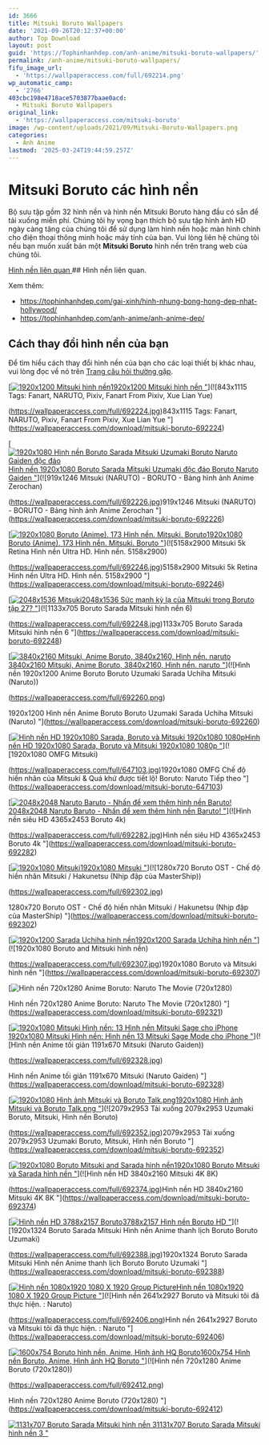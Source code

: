 ```yaml
---
id: 3666
title: Mitsuki Boruto Wallpapers
date: '2021-09-26T20:12:37+00:00'
author: Top Download
layout: post
guid: 'https://Tophinhanhdep.com/anh-anime/mitsuki-boruto-wallpapers/'
permalink: /anh-anime/mitsuki-boruto-wallpapers/
fifu_image_url:
  - 'https://wallpaperaccess.com/full/692214.png'
wp_automatic_camp:
  - '2766'
403cbc198e4718ace5703877baae0acd:
  - Mitsuki Boruto Wallpapers
original_link:
  - 'https://wallpaperaccess.com/mitsuki-boruto'
image: /wp-content/uploads/2021/09/Mitsuki-Boruto-Wallpapers.png
categories:
  - Ảnh Anime
lastmod: '2025-03-24T19:44:59.257Z'
---
```

# Mitsuki Boruto các hình nền

Bộ sưu tập gồm 32 hình nền và hình nền Mitsuki Boruto hàng đầu có sẵn để tải xuống miễn phí. Chúng tôi hy vọng bạn thích bộ sưu tập hình ảnh HD ngày càng tăng của chúng tôi để sử dụng làm hình nền hoặc màn hình chính cho điện thoại thông minh hoặc máy tính của bạn. Vui lòng liên hệ chúng tôi nếu bạn muốn xuất bản một **Mitsuki Boruto** hình nền trên trang web của chúng tôi.

[Hình nền liên quan ](#related) ## Hình nền liên quan.

   
 Xem thêm:

   
- <https://tophinhanhdep.com/gai-xinh/hinh-nhung-bong-hong-dep-nhat-hollywood/>
- <https://tophinhanhdep.com/anh-anime/anh-anime-dep/>

## Cách thay đổi hình nền của bạn

Để tìm hiểu cách thay đổi hình nền của bạn cho các loại thiết bị khác nhau, vui lòng đọc về nó trên [Trang câu hỏi thường gặp](https://tophinhanhdep.com/faq/).

  
[[![1920x1200 Mitsuki hình nền](https://wallpaperaccess.com/full/692214.png)1920x1200 Mitsuki hình nền "](https://wallpaperaccess.com/download/mitsuki-boruto-692214)](![843x1115 Tags: Fanart, NARUTO, Pixiv, Fanart From Pixiv, Xue Lian Yue)

(https://wallpaperaccess.com/full/692224.jpg)843x1115 Tags: Fanart, NARUTO, Pixiv, Fanart From Pixiv, Xue Lian Yue "](https://wallpaperaccess.com/download/mitsuki-boruto-692224)

[[![1920x1080 Hình nền Boruto Sarada Mitsuki Uzumaki Boruto Naruto Gaiden độc đáo](https://wallpaperaccess.com/full/650210.jpg)Hình nền 1920x1080 Boruto Sarada Mitsuki Uzumaki độc đáo Boruto Naruto Gaiden "](https://wallpaperaccess.com/download/mitsuki-boruto-650210)](![919x1246 Mitsuki (NARUTO) - BORUTO - Bảng hình ảnh Anime Zerochan)

(https://wallpaperaccess.com/full/692226.jpg)919x1246 Mitsuki (NARUTO) - BORUTO - Bảng hình ảnh Anime Zerochan "](https://wallpaperaccess.com/download/mitsuki-boruto-692226)

[[![1920x1080 Boruto (Anime).  173 Hình nền.  Mitsuki.  Boruto](https://wallpaperaccess.com/full/692239.jpg)1920x1080 Boruto (Anime). 173 Hình nền. Mitsuki. Boruto "](https://wallpaperaccess.com/download/mitsuki-boruto-692239)](![5158x2900 Mitsuki 5k Retina Hình nền Ultra HD.  Hình nền.  5158x2900)

(https://wallpaperaccess.com/full/692246.jpg)5158x2900 Mitsuki 5k Retina Hình nền Ultra HD. Hình nền. 5158x2900 "](https://wallpaperaccess.com/download/mitsuki-boruto-692246)

[[![2048x1536 Mitsuki](https://wallpaperaccess.com/full/692247.jpg)2048x1536 Sức mạnh kỳ lạ của Mitsuki trong Boruto tập 27? "](https://wallpaperaccess.com/download/mitsuki-boruto-692247)](![1133x705 Boruto Sarada Mitsuki hình nền 6)

(https://wallpaperaccess.com/full/692248.jpg)1133x705 Boruto Sarada Mitsuki hình nền 6 "](https://wallpaperaccess.com/download/mitsuki-boruto-692248)

[[![3840x2160 Mitsuki, Anime Boruto, 3840x2160, Hình nền.  naruto](https://wallpaperaccess.com/full/692252.jpg)3840x2160 Mitsuki, Anime Boruto, 3840x2160, Hình nền. naruto "](https://wallpaperaccess.com/download/mitsuki-boruto-692252)](![Hình nền 1920x1200 Anime Boruto Boruto Uzumaki Sarada Uchiha Mitsuki (Naruto))

(https://wallpaperaccess.com/full/692260.png)

1920x1200 Hình nền Anime Boruto Boruto Uzumaki Sarada Uchiha Mitsuki (Naruto) "](https://wallpaperaccess.com/download/mitsuki-boruto-692260)

[[![Hình nền HD 1920x1080 Sarada, Boruto và Mitsuki 1920x1080 1080p](https://wallpaperaccess.com/full/692266.png)Hình nền HD 1920x1080 Sarada, Boruto và Mitsuki 1920x1080 1080p "](https://wallpaperaccess.com/download/mitsuki-boruto-692266)](![1920x1080 OMFG Mitsuki)

(https://wallpaperaccess.com/full/647103.jpg)1920x1080 OMFG Chế độ hiền nhân của Mitsuki &amp; Quá khứ được tiết lộ! Boruto: Naruto Tiếp theo "](https://wallpaperaccess.com/download/mitsuki-boruto-647103)

[[![2048x2048 Naruto Baruto - Nhấn để xem thêm hình nền Baruto!](https://wallpaperaccess.com/full/692275.png)2048x2048 Naruto Baruto - Nhấn để xem thêm hình nền Baruto! "](https://wallpaperaccess.com/download/mitsuki-boruto-692275)](![Hình nền siêu HD 4365x2453 Boruto 4k)

(https://wallpaperaccess.com/full/692282.jpg)Hình nền siêu HD 4365x2453 Boruto 4k "](https://wallpaperaccess.com/download/mitsuki-boruto-692282)

[[![1920x1080 Mitsuki](https://wallpaperaccess.com/full/692287.jpg)1920x1080 Mitsuki "](https://wallpaperaccess.com/download/mitsuki-boruto-692287)](![1280x720 Boruto OST - Chế độ hiền nhân Mitsuki / Hakunetsu (Nhịp đập của MasterShip))

(https://wallpaperaccess.com/full/692302.jpg)

1280x720 Boruto OST - Chế độ hiền nhân Mitsuki / Hakunetsu (Nhịp đập của MasterShip) "](https://wallpaperaccess.com/download/mitsuki-boruto-692302)

[[![1920x1200 Sarada Uchiha hình nền](https://wallpaperaccess.com/full/692303.jpg)1920x1200 Sarada Uchiha hình nền "](https://wallpaperaccess.com/download/mitsuki-boruto-692303)](![1920x1080 Boruto and Mitsuki hình nền)

(https://wallpaperaccess.com/full/692307.jpg)1920x1080 Boruto và Mitsuki hình nền "](https://wallpaperaccess.com/download/mitsuki-boruto-692307)

[![Hình nền 720x1280 Anime Boruto: Naruto The Movie (720x1280)](https://wallpaperaccess.com/full/692321.jpg)

Hình nền 720x1280 Anime Boruto: Naruto The Movie (720x1280) "](https://wallpaperaccess.com/download/mitsuki-boruto-692321)

[[![1920x1080 Mitsuki Hình nền: 13 Hình nền Mitsuki Sage cho iPhone](https://wallpaperaccess.com/full/692326.jpg)1920x1080 Mitsuki Hình nền: Hình nền 13 Mitsuki Sage Mode cho iPhone "](https://wallpaperaccess.com/download/mitsuki-boruto-692326)](![Hình nền Anime tối giản 1191x670 Mitsuki (Naruto Gaiden))

(https://wallpaperaccess.com/full/692328.jpg)

Hình nền Anime tối giản 1191x670 Mitsuki (Naruto Gaiden) "](https://wallpaperaccess.com/download/mitsuki-boruto-692328)

[[![1920x1080 Hình ảnh Mitsuki và Boruto Talk.png](https://wallpaperaccess.com/full/692334.png)1920x1080 Hình ảnh Mitsuki và Boruto Talk.png "](https://wallpaperaccess.com/download/mitsuki-boruto-692334)](![2079x2953 Tải xuống 2079x2953 Uzumaki Boruto, Mitsuki, Hình nền Boruto)

(https://wallpaperaccess.com/full/692352.jpg)2079x2953 Tải xuống 2079x2953 Uzumaki Boruto, Mitsuki, Hình nền Boruto "](https://wallpaperaccess.com/download/mitsuki-boruto-692352)

[[![1920x1080 Boruto Mitsuki and Sarada hình nền](https://wallpaperaccess.com/full/692362.jpg)1920x1080 Boruto Mitsuki và Sarada hình nền "](https://wallpaperaccess.com/download/mitsuki-boruto-692362)](![Hình nền HD 3840x2160 Mitsuki 4K 8K)

(https://wallpaperaccess.com/full/692374.jpg)Hình nền HD 3840x2160 Mitsuki 4K 8K "](https://wallpaperaccess.com/download/mitsuki-boruto-692374)

[[![Hình nền HD 3788x2157 Boruto](https://wallpaperaccess.com/full/692386.jpg)3788x2157 Hình nền Boruto HD "](https://wallpaperaccess.com/download/mitsuki-boruto-692386)](![1920x1324 Boruto Sarada Mitsuki Hình nền Anime thanh lịch Boruto Boruto Uzumaki)

(https://wallpaperaccess.com/full/692388.jpg)1920x1324 Boruto Sarada Mitsuki Hình nền Anime thanh lịch Boruto Boruto Uzumaki "](https://wallpaperaccess.com/download/mitsuki-boruto-692388)

[[![Hình nền 1080x1920 1080 X 1920 Group Picture](https://wallpaperaccess.com/full/692391.jpg)Hình nền 1080x1920 1080 X 1920 Group Picture "](https://wallpaperaccess.com/download/mitsuki-boruto-692391)](![Hình nền 2641x2927 Boruto và Mitsuki tôi đã thực hiện.  : Naruto)

(https://wallpaperaccess.com/full/692406.png)Hình nền 2641x2927 Boruto và Mitsuki tôi đã thực hiện. : Naruto "](https://wallpaperaccess.com/download/mitsuki-boruto-692406)

[[![1600x754 Boruto hình nền, Anime, Hình ảnh HQ Boruto](https://wallpaperaccess.com/full/692411.jpg)1600x754 Hình nền Boruto, Anime, Hình ảnh HQ Boruto "](https://wallpaperaccess.com/download/mitsuki-boruto-692411)](![Hình nền 720x1280 Anime Boruto (720x1280))

(https://wallpaperaccess.com/full/692412.png)

Hình nền 720x1280 Anime Boruto (720x1280) "](https://wallpaperaccess.com/download/mitsuki-boruto-692412)

[![1131x707 Boruto Sarada Mitsuki hình nền 3](https://wallpaperaccess.com/full/692416.jpg)1131x707 Boruto Sarada Mitsuki hình nền 3 "](https://wallpaperaccess.com/download/mitsuki-boruto-692416)
